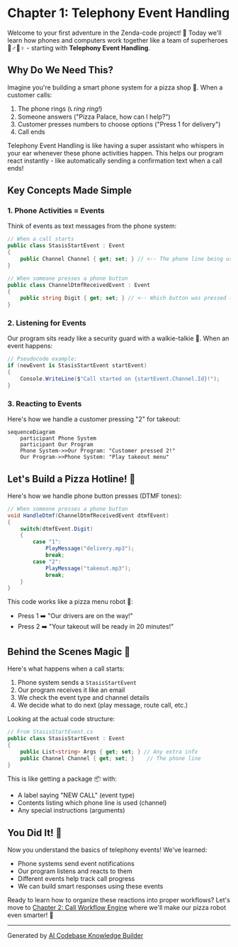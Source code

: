 # Chapter 1: Telephony Event Handling

Welcome to your first adventure in the Zenda-code project! 🎉 Today we'll learn how phones and computers work together like a team of superheroes 🦸♂️🦸♀️ - starting with **Telephony Event Handling**.

## Why Do We Need This?

Imagine you're building a smart phone system for a pizza shop 🍕. When a customer calls:
1. The phone rings (📞 *ring ring!*)
2. Someone answers ("Pizza Palace, how can I help?")
3. Customer presses numbers to choose options ("Press 1 for delivery")
4. Call ends

Telephony Event Handling is like having a super assistant who whispers in your ear whenever these phone activities happen. This helps our program react instantly - like automatically sending a confirmation text when a call ends!

## Key Concepts Made Simple

### 1. Phone Activities = Events
Think of events as text messages from the phone system:
```csharp
// When a call starts
public class StasisStartEvent : Event
{
    public Channel Channel { get; set; } // <-- The phone line being used
}

// When someone presses a phone button
public class ChannelDtmfReceivedEvent : Event
{
    public string Digit { get; set; } // <-- Which button was pressed (e.g., "5")
}
```

### 2. Listening for Events
Our program sits ready like a security guard with a walkie-talkie 🚨. When an event happens:
```csharp
// Pseudocode example:
if (newEvent is StasisStartEvent startEvent)
{
    Console.WriteLine($"Call started on {startEvent.Channel.Id}!");
}
```

### 3. Reacting to Events
Here's how we handle a customer pressing "2" for takeout:
```mermaid
sequenceDiagram
    participant Phone System
    participant Our Program
    Phone System->>Our Program: "Customer pressed 2!"
    Our Program->>Phone System: "Play takeout menu"
```

## Let's Build a Pizza Hotline! 🍕

Here's how we handle phone button presses (DTMF tones):

```csharp
// When someone presses a phone button
void HandleDtmf(ChannelDtmfReceivedEvent dtmfEvent)
{
    switch(dtmfEvent.Digit)
    {
        case "1":
            PlayMessage("delivery.mp3");
            break;
        case "2":
            PlayMessage("takeout.mp3");
            break;
    }
}
```

This code works like a pizza menu robot 🤖:
- Press 1 ➡️ "Our drivers are on the way!"
- Press 2 ➡️ "Your takeout will be ready in 20 minutes!"

## Behind the Scenes Magic 🔮

Here's what happens when a call starts:
1. Phone system sends a `StasisStartEvent`
2. Our program receives it like an email
3. We check the event type and channel details
4. We decide what to do next (play message, route call, etc.)

Looking at the actual code structure:
```csharp
// From StasisStartEvent.cs
public class StasisStartEvent : Event
{
    public List<string> Args { get; set; } // Any extra info
    public Channel Channel { get; set; }    // The phone line
}
```

This is like getting a package 📦 with:
- A label saying "NEW CALL" (event type)
- Contents listing which phone line is used (channel)
- Any special instructions (arguments)

## You Did It! 🎉

Now you understand the basics of telephony events! We've learned:
- Phone systems send event notifications
- Our program listens and reacts to them
- Different events help track call progress
- We can build smart responses using these events

Ready to learn how to organize these reactions into proper workflows? Let's move to [Chapter 2: Call Workflow Engine](02_call_workflow_engine_.md) where we'll make our pizza robot even smarter! 🚀

---

Generated by [AI Codebase Knowledge Builder](https://github.com/The-Pocket/Tutorial-Codebase-Knowledge)